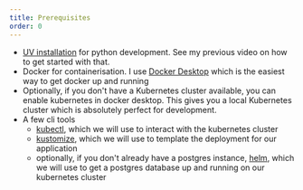 ```yaml
---
title: Prerequisites
order: 0
---
```


- [UV installation](https://docs.astral.sh/uv/getting-started/installation/) for python development. See my previous video on how to get started with that.
- Docker for containerisation. I use [Docker Desktop](https://www.docker.com/products/docker-desktop/) which is the easiest way to get docker up and running
- Optionally, if you don't have a Kubernetes cluster available, you can enable kubernetes in docker desktop. This gives you a local Kubernetes cluster which is absolutely perfect for development.
- A few cli tools
	- [kubectl](https://kubernetes.io/docs/tasks/tools/), which we will use to interact with the kubernetes cluster
	- [kustomize](https://kubectl.docs.kubernetes.io/installation/kustomize/), which we will use to template the deployment for our application
	- optionally, if you don't already have a postgres instance, [helm](https://helm.sh/docs/intro/install/), which we will use to get a postgres database up and running on our kubernetes cluster
